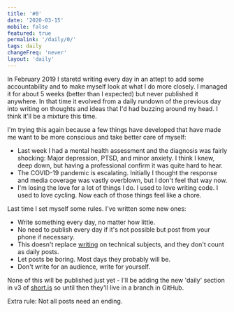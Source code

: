 ```yaml
---
title: '#0'
date: '2020-03-15'
mobile: false
featured: true
permalink: '/daily/0/'
tags: daily
changeFreq: 'never'
layout: 'daily'
---
```


In February 2019 I staretd writing every day in an attept to add some accountability and to make myself look at what I do more closely. I managed it for about 5 weeks (better than I expected) but never published it anywhere. In that time it evolved from a daily rundown of the previous day into writing on thoughts and ideas that I'd had buzzing around my head. I think it'll be a mixture this time.

I'm trying this again because a few things have developed that have made me want to be more conscious and take better care of myself:

- Last week I had a mental health assessment and the diagnosis was fairly shocking: Major depression, PTSD, and minor anxiety. I think I knew, deep down, but having a professional confirm it was quite hard to hear.
- The COVID-19 pandemic is escalating. Initially I thought the response and media coverage was vastly overblown, but I don't feel that way now.
- I'm losing the love for a lot of things I do. I used to love writing code. I used to love cycling. Now each of those things feel like a chore.

Last time I set myself some rules. I've written some new ones:

- Write something every day, no matter how little.
- No need to publish every day if it's not possible but post from your phone if necessary.
- This doesn't replace [writing](/writing) on technical subjects, and they don't count as daily posts.
- Let posts be boring. Most days they probably will be.
- Don't write for an audience, write for yourself.

None of this will be published just yet - I'll be adding the new 'daily' section in v3 of [short.is](/) so until then they'll live in a branch in GitHub.

Extra rule: Not all posts need an ending.
